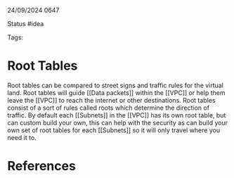 24/09/2024 0647

Status #idea

Tags:

# Root Tables

Root tables can be compared to street signs and traffic rules for the virtual land. Root tables will guide [[Data  packets]] within the [[VPC]] or help them leave the [[VPC]] to reach the internet or other destinations. Root tables consist of a sort of rules called roots which determine the direction of traffic. By default each [[Subnets]] in the [[VPC]] has its own root table, but can custom build your own, this can help with the security as can build your own set of root tables for each [[Subnets]] so it will only travel where you need it to.
# References
